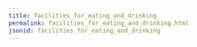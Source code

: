 ```yaml
---
title: facilities_for_eating_and_drinking
permalink: facilities_for_eating_and_drinking.html
jsonid: facilities_for_eating_and_drinking
---
```

